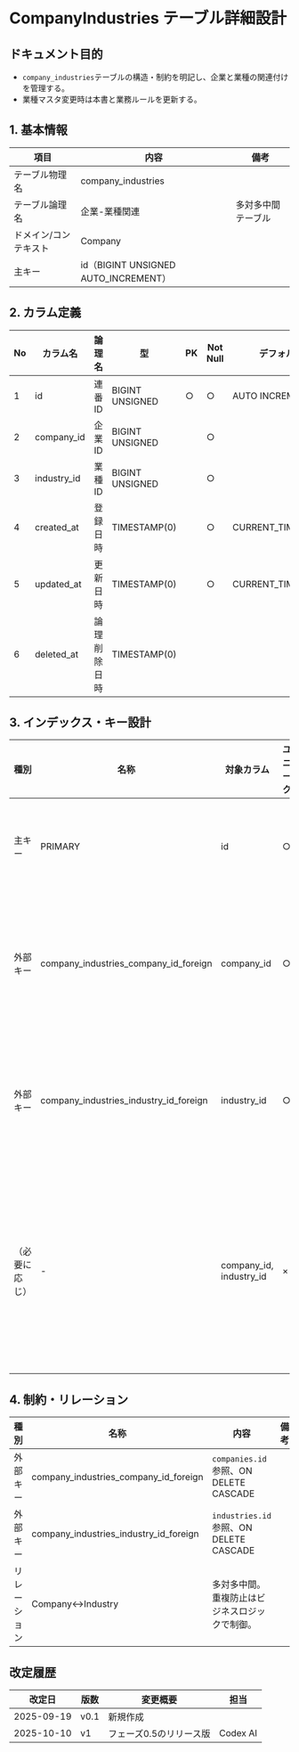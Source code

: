 # CompanyIndustries テーブル詳細設計

## ドキュメント目的
- `company_industries`テーブルの構造・制約を明記し、企業と業種の関連付けを管理する。
- 業種マスタ変更時は本書と業務ルールを更新する。

## 1. 基本情報
| 項目 | 内容 | 備考 |
|---|---|---|
| テーブル物理名 | company_industries |  |
| テーブル論理名 | 企業-業種関連 | 多対多中間テーブル |
| ドメイン/コンテキスト | Company |  |
| 主キー | id（BIGINT UNSIGNED AUTO_INCREMENT） |  |

## 2. カラム定義
| No | カラム名 | 論理名 | 型 | PK | Not Null | デフォルト | 説明/業務ルール | 備考 |
|---|---|---|---|---|---|---|---|---|
| 1 | id | 連番ID | BIGINT UNSIGNED | ○ | ○ | AUTO INCREMENT | 技術的PK。 |  |
| 2 | company_id | 企業ID | BIGINT UNSIGNED |  | ○ |  | `companies.id`参照。 | ON DELETE CASCADE |
| 3 | industry_id | 業種ID | BIGINT UNSIGNED |  | ○ |  | `industries.id`参照。 | ON DELETE CASCADE |
| 4 | created_at | 登録日時 | TIMESTAMP(0) |  | ○ | CURRENT_TIMESTAMP | Laravel標準。 |  |
| 5 | updated_at | 更新日時 | TIMESTAMP(0) |  | ○ | CURRENT_TIMESTAMP | Laravel標準。 |  |
| 6 | deleted_at | 論理削除日時 | TIMESTAMP(0) |  |  |  | `softDeletes()`。 |  |

## 3. インデックス・キー設計
| 種別 | 名称 | 対象カラム | ユニーク | 用途/目的 | 備考 |
|---|---|---|---|---|---|
| 主キー | PRIMARY | id | ○ | レコード一意性 |  |
| 外部キー | company_industries_company_id_foreign | company_id | ○ | 企業削除時に連鎖削除 |  |
| 外部キー | company_industries_industry_id_foreign | industry_id | ○ | 業種削除時に連鎖削除 |  |
| （必要に応じ） | - | company_id, industry_id | × | 組合せ重複はアプリ側で防止 | ユニーク制約が必要なら別途検討 |

## 4. 制約・リレーション
| 種別 | 名称 | 内容 | 備考 |
|---|---|---|---|
| 外部キー | company_industries_company_id_foreign | `companies.id`参照、ON DELETE CASCADE |  |
| 外部キー | company_industries_industry_id_foreign | `industries.id`参照、ON DELETE CASCADE |  |
| リレーション | Company↔Industry | 多対多中間。重複防止はビジネスロジックで制御。 |  |

## 改定履歴
| 改定日 | 版数 | 変更概要 | 担当 |
|---|---|---|---|
| 2025-09-19 | v0.1 | 新規作成 |  |
| 2025-10-10 | v1 | フェーズ0.5のリリース版 | Codex AI |